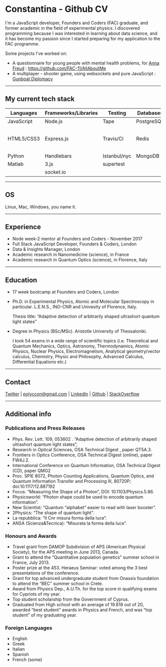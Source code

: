 # Constantina - Github CV

I'm a JavaScript developer, Founders and Coders (FAC) graduate, and former academic in the field of experimental physics. I discovered programming because I was interested in learning about data science, and it has become my passion since I started preparing for my application to the FAC programme.

Some projects I've worked on:
* A questionnaire for young people with mental health problems, for [Anna Freud](http://www.annafreud.org/) : https://github.com/FAC-11/AllAboutMe
* A multiplayer - shooter game, using websockets and pure JavaScript : [Gunboat Diplomacy](https://github.com/FAC-11/FACgame)

***

## My current tech stack
|   __Languages__ | __Frameworks/Libraries__ | __Testing__ | __Databases__ | __Tools/Others__    | __Other software__   | 
|  -------------  | -----------------------  | ----------- | ------------- | -----------------   | -------------------- |
|   JavaScript    | Node.js    | Tape        |  PostgreSQL     |   Heroku    |   Origin     |
|   HTML5/CSS3    | Express.js | Travis/Cl   |   Redis    |   Authentication: bcrypt, JSON Web Token, crypto   |  Mathematica  |
|   Python        |  Handlebars  |  Istanbul/nyc |    MongoDB      |     Git/Github    |    Gimp   |                         
|   Matlab        |    3.js     |      supertest         |             |       Markdown   |  Reason 5   |
|                 |  socket.io   |          |               |              |      babel/browserify/watchify     |

*** 

## OS
Linux, Mac, Windows, you name it.

***

## Experience
* Node week-2 mentor at Founders and Coders - November 2017
* Full Stack JavaScript Developer, Founders & Coders, London
* Data & Insights Manager, London
* Academic research in Nanomedicine (science), in France
* Academic research in Quantum Optics (science), in Florence, Italy

***

## Education

* 17 week bootcamp at Founders and Coders, London

* Ph.D. in Experimental Physics, Atomic and Molecular Spectroscopy in particular. L.E.N.S., INO-CNR and Univesity of Florence, Italy.

    Thesis title: “Adaptive detection of arbitrarily shaped ultrashort quantum light states”

* Degree in Physics (BSc/MSc). Aristotle University of Thessaloniki.

    I took 54 exams in a wide range of scientific topics (i.e. Theoretical and Quantum Mechanics, Optics, Astronomy,
Thermodynamics, Atomic Physics, Nuclear Physics, Electromagnetism, Analytical geometry/vector calculus, Chemistry, Physic and Philosophy, Advanced Calculus, Differential Equations etc.)

***

## Contact
[Twitter](https://twitter.com/polyccon) | polyccon@gmail.com | [LinkedIn](https://www.linkedin.com/in/polycco) | [Github](https://github.com/polyccon) | [StackOverflow](https://stackoverflow.com/users/8650897/polyccon)

***

## Additional info

### Publications and Press Releases
* Phys. Rev. Lett. 109, 053602 . “Adaptive detection of arbitrarily shaped ultrashort
quantum light states”,
* Research in Optical Sciences, OSA Technical Digest , paper QT5A.3.
* Frontiers in Optics Conference, OSA Technical Digest (online), paper FW4J.2.
* International Conference on Quantum Information, OSA Technical Digest (CD), paper QMG2
* Proc. SPIE 8072, Photon Counting Applications, Quantum Optics, and Quantum Information Transfer and Processing III, 80720P; doi:10.1117/12.887192
* Focus: “Measuring the Shape of a Photon”, DOI: 10.1103/Physics.5.86.
* Physicsworld: “Photon shape could be used to encode quantum information”.
* New Scientist: “Quantum “alphabet” easier to read with laser booster”.
* 2Physics: “The shape of quantum light”.
* La repubblica: “Il Cnr misura forma della luce”.
* ANSA (Scienza&Tecnica): “Misurata la forma della luce”.

### Honours and Awards

* Travel grant from DAMOP Subdivision of APS (American Physical Society), for the APS meeting in June 2013, Canada.
* Grant to attend the “Quantitative population genetics” summer school in France, July 2013.
* Poster prize at the 453. Heraeus Seminar: voted among the 3 best presentations of the conference.
* Grant for top advanced undergraduate student from Onassis foundation to attend the “BEC” summer school in Crete.
* Award from Physics Dep., A.U.Th. for the top score in qualifying exams for Cypriots of my year.
* Top student scholarship from the Government of Cyprus.
* Graduated from High school with an average of 19.818 out of 20, awarded “best student” awards in Physics and French, and was “top student” of my graduating year.


### Foreign Languages
* English
* Greek
* Italian
* Spanish
* French (some)
